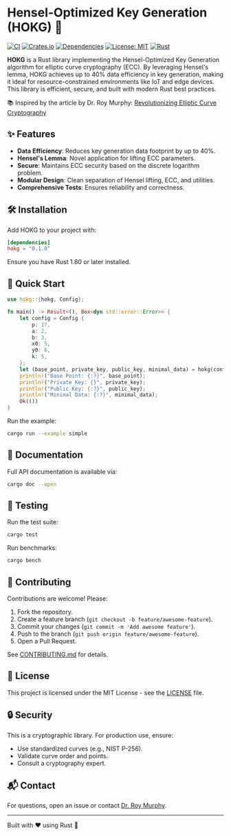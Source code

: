 # Hensel-Optimized Key Generation (HOKG) 🚀

[![CI](https://github.com/murphsicles/HOKG/actions/workflows/ci.yml/badge.svg)](https://github.com/murphsicles/HOKG/actions/workflows/ci.yml)
[![Crates.io](https://img.shields.io/crates/v/hokg.svg)](https://crates.io/crates/hokg)
[![Dependencies](https://deps.rs/repo/github/murphsicles/HOKG/status.svg)](https://deps.rs/repo/github/murphsicles/HOKG)
[![License: MIT](https://img.shields.io/badge/License-MIT-yellow.svg)](https://opensource.org/licenses/MIT)
[![Rust](https://img.shields.io/badge/Rust-1.83+-orange.svg)](https://www.rust-lang.org/)

**HOKG** is a Rust library implementing the Hensel-Optimized Key Generation algorithm for elliptic curve cryptography (ECC). By leveraging Hensel's lemma, HOKG achieves up to 40% data efficiency in key generation, making it ideal for resource-constrained environments like IoT and edge devices. This library is efficient, secure, and built with modern Rust best practices.

📚 Inspired by the article by Dr. Roy Murphy: [Revolutionizing Elliptic Curve Cryptography](https://medium.com/@DrRoyMurphy/revolutionizing-elliptic-curve-cryptography-a-novel-application-of-hensels-lemma-for-d84d53c3a9ba)

## ✨ Features
- **Data Efficiency**: Reduces key generation data footprint by up to 40%.
- **Hensel's Lemma**: Novel application for lifting ECC parameters.
- **Secure**: Maintains ECC security based on the discrete logarithm problem.
- **Modular Design**: Clean separation of Hensel lifting, ECC, and utilities.
- **Comprehensive Tests**: Ensures reliability and correctness.

## 🛠️ Installation
Add HOKG to your project with:

```toml
[dependencies]
hokg = "0.1.0"
```

Ensure you have Rust 1.80 or later installed.

## 🚀 Quick Start
```rust
use hokg::{hokg, Config};

fn main() -> Result<(), Box<dyn std::error::Error>> {
    let config = Config {
        p: 17,
        a: 2,
        b: 3,
        x0: 5,
        y0: 6,
        k: 5,
    };
    let (base_point, private_key, public_key, minimal_data) = hokg(config)?;
    println!("Base Point: {:?}", base_point);
    println!("Private Key: {}", private_key);
    println!("Public Key: {:?}", public_key);
    println!("Minimal Data: {:?}", minimal_data);
    Ok(())
}
```

Run the example:
```bash
cargo run --example simple
```

## 📖 Documentation
Full API documentation is available via:
```bash
cargo doc --open
```

## 🧪 Testing
Run the test suite:
```bash
cargo test
```

Run benchmarks:
```bash
cargo bench
```

## 🤝 Contributing
Contributions are welcome! Please:
1. Fork the repository.
2. Create a feature branch (`git checkout -b feature/awesome-feature`).
3. Commit your changes (`git commit -m 'Add awesome feature'`).
4. Push to the branch (`git push origin feature/awesome-feature`).
5. Open a Pull Request.

See [CONTRIBUTING.md](CONTRIBUTING.md) for details.

## 📜 License
This project is licensed under the MIT License - see the [LICENSE](LICENSE) file.

## 🔒 Security
This is a cryptographic library. 
For production use, ensure:
- Use standardized curves (e.g., NIST P-256).
- Validate curve order and points.
- Consult a cryptography expert.

## 📬 Contact
For questions, open an issue or contact [Dr. Roy Murphy](https://github.com/murphsicles).

---

Built with ❤️ using Rust 🦀
